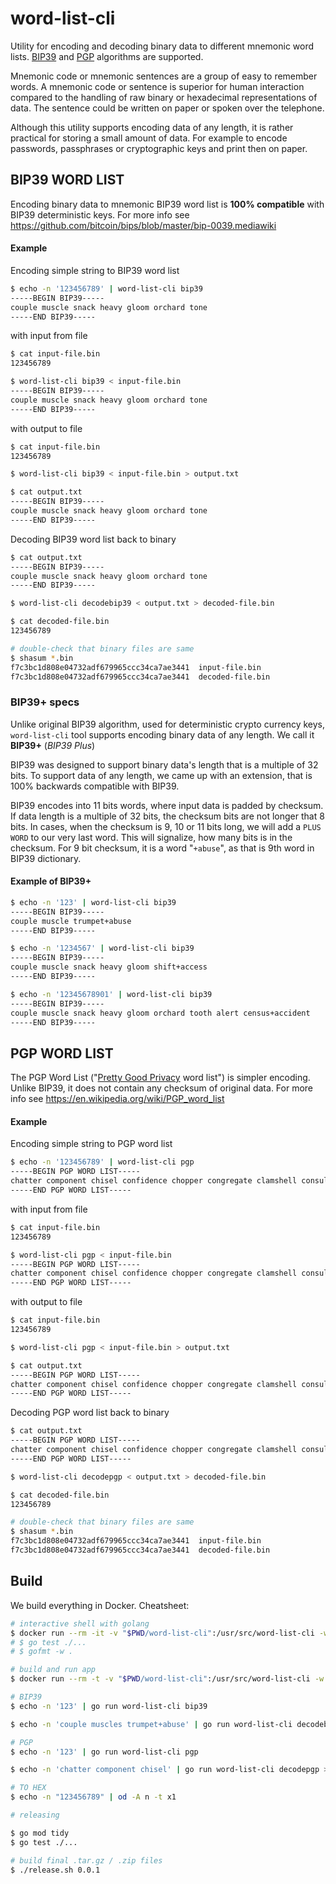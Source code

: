 # word-list-cli

Utility for encoding and decoding binary data to different mnemonic word lists. [BIP39](https://github.com/bitcoin/bips/blob/master/bip-0039.mediawiki) and [PGP](https://en.wikipedia.org/wiki/PGP_word_list) algorithms are supported.

Mnemonic code or mnemonic sentences are a group of easy to remember words. A mnemonic code or sentence is superior for human interaction compared to the handling of raw binary or hexadecimal representations of data. The sentence could be written on paper or spoken over the telephone.

Although this utility supports encoding data of any length, it is rather practical for storing a small amount of data. For example to encode passwords, passphrases or cryptographic keys and print then on paper.

## BIP39 WORD LIST

Encoding binary data to mnemonic BIP39 word list is **100% compatible** with BIP39 deterministic keys. For more info see https://github.com/bitcoin/bips/blob/master/bip-0039.mediawiki

#### Example

Encoding simple string to BIP39 word list

```sh
$ echo -n '123456789' | word-list-cli bip39
-----BEGIN BIP39-----
couple muscle snack heavy gloom orchard tone
-----END BIP39-----
```

with input from file

```sh
$ cat input-file.bin
123456789

$ word-list-cli bip39 < input-file.bin
-----BEGIN BIP39-----
couple muscle snack heavy gloom orchard tone
-----END BIP39-----
```

with output to file

```sh
$ cat input-file.bin
123456789

$ word-list-cli bip39 < input-file.bin > output.txt

$ cat output.txt
-----BEGIN BIP39-----
couple muscle snack heavy gloom orchard tone
-----END BIP39-----
```

Decoding BIP39 word list back to binary

```sh
$ cat output.txt
-----BEGIN BIP39-----
couple muscle snack heavy gloom orchard tone
-----END BIP39-----

$ word-list-cli decodebip39 < output.txt > decoded-file.bin

$ cat decoded-file.bin
123456789

# double-check that binary files are same
$ shasum *.bin
f7c3bc1d808e04732adf679965ccc34ca7ae3441  input-file.bin
f7c3bc1d808e04732adf679965ccc34ca7ae3441  decoded-file.bin
```

### BIP39+ specs

Unlike original BIP39 algorithm, used for deterministic crypto currency keys, `word-list-cli` tool supports encoding binary data of any length. We call it **BIP39+** (_BIP39 Plus_)

BIP39 was designed to support binary data's length that is a multiple of 32 bits. To support data of any length, we
came up with an extension, that is 100% backwards compatible with BIP39.

BIP39 encodes into 11 bits words, where input data is padded by checksum. If data length is a multiple of 32 bits, the checksum bits are not longer that 8 bits. In cases, when the checksum is 9, 10 or 11 bits long, we will add a `PLUS WORD` to our very last word. This will signalize, how many bits is in the checksum. For 9 bit checksum, it is a word "`+abuse`", as that is 9th word in BIP39 dictionary.

#### Example of BIP39+

```sh
$ echo -n '123' | word-list-cli bip39
-----BEGIN BIP39-----
couple muscle trumpet+abuse
-----END BIP39-----

$ echo -n '1234567' | word-list-cli bip39
-----BEGIN BIP39-----
couple muscle snack heavy gloom shift+access
-----END BIP39-----

$ echo -n '12345678901' | word-list-cli bip39
-----BEGIN BIP39-----
couple muscle snack heavy gloom orchard tooth alert census+accident
-----END BIP39-----
```

## PGP WORD LIST

The PGP Word List ("[Pretty Good Privacy](https://en.wikipedia.org/wiki/Pretty_Good_Privacy) word list") is simpler encoding. Unlike BIP39, it does not contain any checksum of original data. For more info see https://en.wikipedia.org/wiki/PGP_word_list

#### Example

Encoding simple string to PGP word list

```sh
$ echo -n '123456789' | word-list-cli pgp
-----BEGIN PGP WORD LIST-----
chatter component chisel confidence chopper congregate clamshell consulting classroom
-----END PGP WORD LIST-----
```

with input from file

```sh
$ cat input-file.bin
123456789

$ word-list-cli pgp < input-file.bin
-----BEGIN PGP WORD LIST-----
chatter component chisel confidence chopper congregate clamshell consulting classroom
-----END PGP WORD LIST-----
```

with output to file

```sh
$ cat input-file.bin
123456789

$ word-list-cli pgp < input-file.bin > output.txt

$ cat output.txt
-----BEGIN PGP WORD LIST-----
chatter component chisel confidence chopper congregate clamshell consulting classroom
-----END PGP WORD LIST-----
```

Decoding PGP word list back to binary

```sh
$ cat output.txt
-----BEGIN PGP WORD LIST-----
chatter component chisel confidence chopper congregate clamshell consulting classroom
-----END PGP WORD LIST-----

$ word-list-cli decodepgp < output.txt > decoded-file.bin

$ cat decoded-file.bin
123456789

# double-check that binary files are same
$ shasum *.bin
f7c3bc1d808e04732adf679965ccc34ca7ae3441  input-file.bin
f7c3bc1d808e04732adf679965ccc34ca7ae3441  decoded-file.bin
```

## Build

We build everything in Docker. Cheatsheet:

```sh
# interactive shell with golang
$ docker run --rm -it -v "$PWD/word-list-cli":/usr/src/word-list-cli -w /usr/src/word-list-cli golang:latest
# $ go test ./...
# $ gofmt -w .

# build and run app
$ docker run --rm -t -v "$PWD/word-list-cli":/usr/src/word-list-cli -w /usr/src/word-list-cli golang:latest go run word-list-cli

# BIP39
$ echo -n '123' | go run word-list-cli bip39

$ echo -n 'couple muscles trumpet+abuse' | go run word-list-cli decodebip39 > out.bin

# PGP
$ echo -n '123' | go run word-list-cli pgp

$ echo -n 'chatter component chisel' | go run word-list-cli decodepgp > out.bin

# TO HEX
$ echo -n "123456789" | od -A n -t x1

# releasing

$ go mod tidy
$ go test ./...

# build final .tar.gz / .zip files
$ ./release.sh 0.0.1
```
